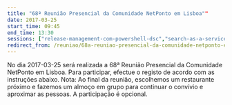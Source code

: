 ```yaml
---
title: "68ª Reunião Presencial da Comunidade NetPonto em Lisboa""
date: 2017-03-25
start_time: 09:45
end_time: 13:30
sessions: ["release-management-com-powershell-dsc","search-as-a-service-amazon-aws-vs-microsoft-azure"]
redirect_from: /reuniao/68a-reuniao-presencial-da-comunidade-netponto-em-lisboa/
---
```

No dia 2017-03-25 será realizada a 68ª Reunião Presencial da Comunidade NetPonto em Lisboa. Para participar, efectue o registo de acordo com as instruções abaixo.
Nota: Ao final da reunião, escolhemos um restaurante próximo e fazemos um almoço em grupo para continuar o convívio e aproximar as pessoas. A participação é opcional.